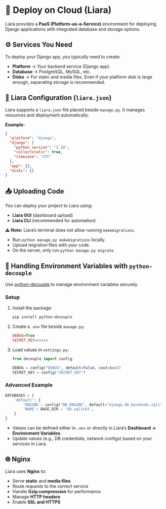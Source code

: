 # 🚀 Deploy on Cloud (Liara)

Liara provides a **PaaS (Platform-as-a-Service)** environment for deploying Django applications with integrated database and storage options.


## ⚙️ Services You Need

To deploy your Django app, you typically need to create:

* **Platform** → Your backend service (Django app).
* **Database** → PostgreSQL, MySQL, etc.
* **Disks** → For static and media files. Even if your platform disk is large enough, separating storage is recommended.


## 📄 Liara Configuration (`liara.json`)

Liara supports a `liara.json` file placed beside `manage.py`. It manages resources and deployment automatically.

**Example:**

```json
{
  "platform": "django",
  "django": {
    "python_version": "3.10",
    "collectstatic": true,
    "timezone": "UTC"
  },
  "app": {},
  "disks": {}
}
```


## 📤 Uploading Code

You can deploy your project to Liara using:

* **Liara GUI** (dashboard upload)
* **Liara CLI** (recommended for automation)

⚠️ **Note:** Liara’s terminal does not allow running `makemigrations`.

* Run `python manage.py makemigrations` locally.
* Upload migration files with your code.
* On the server, only run `python manage.py migrate`.


## 🔑 Handling Environment Variables with `python-decouple`

Use [python-decouple](https://github.com/henriquebastos/python-decouple) to manage environment variables securely.

### Setup

1. Install the package:

   ```bash
   pip install python-decouple
   ```
2. Create a `.env` file beside `manage.py`:

   ```ini
   DEBUG=True
   SECRET_KEY=xxxxx
   ```
3. Load values in `settings.py`:

   ```python
   from decouple import config

   DEBUG = config("DEBUG", default=False, cast=bool)
   SECRET_KEY = config("SECRET_KEY")
   ```

### Advanced Example

```python
DATABASES = {
    'default': {
        'ENGINE': config("DB_ENGINE", default="django.db.backends.sqlite3"),
        'NAME': BASE_DIR / 'db.sqlite3',
    }
}
```

* Values can be defined either in `.env` or directly in Liara’s **Dashboard → Environment Variables**.
* Update values (e.g., DB credentials, network configs) based on your services in Liara.


## 🌐 Nginx 

Liara uses **Nginx** to:

* Serve **static** and **media files**
* Route requests to the correct service
* Handle **Gzip compression** for performance
* Manage **HTTP headers**
* Enable **SSL and HTTPS**
